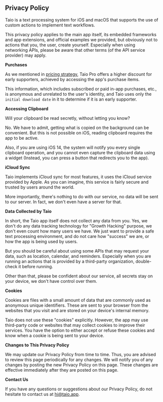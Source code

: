 ## Privacy Policy

Taio is a text processing system for iOS and macOS that supports the use of custom actions to implement text workflows.

This privacy policy applies to the main app itself, its embedded frameworks and app extensions, and official examples we provided, but obviously not to actions that you, the user, create yourself. Especially when using networking APIs, please be aware that other terms (of the API service provider) may apply.

**Purchases**

As we mentioned in [pricing strategy](terms.md), Taio Pro offers a higher discount for early supporters, achieved by accessing the app's purchase items.

This information, which includes subscribed or paid in-app purchases, etc., is anonymous and unrelated to the user's identity, and Taio uses only the `initial download date` in it to determine if it is an early supporter.

**Accessing Clipboard**

Will your clipboard be read secretly, without letting you know?

No. We have to admit, getting what is copied on the background can be convenient. But this is not possible on iOS, reading clipboard requires the app to be active.

Also, if you are using iOS 14, the system will notify you every single clipboard operation, and you cannot even capture the clipboard data using a widget (Instead, you can press a button that redirects you to the app).

**iCloud Sync**

Taio implements iCloud sync for most features, it uses the iCloud service provided by Apple. As you can imagine, this service is fairly secure and trusted by users around the world.

More importantly, there's nothing to do with our service, no data will be sent to our server. In fact, we don't even have a server for that.

**Data Collected by Taio**

In short, the Taio app itself does not collect any data from you. Yes, we don't do any data tracking technology for "Growth Hacking" purpose, we don't even count how many users we have. We just want to provide a safe text processing environment, and do not care how "success" we are, or how the app is being used by users.

But you should be careful about using some APIs that may request your data, such as location, calendar, and reminders. Especially when you are running an actions that is provided by a third-party organization, double-check it before running.

Other than that, please be confident about our service, all secrets stay on your device, we don't have control over them.

**Cookies**

Cookies are files with a small amount of data that are commonly used as anonymous unique identifiers. These are sent to your browser from the websites that you visit and are stored on your device's internal memory.

Taio does not use these "cookies" explicitly. However, the app may use third-party code or websites that may collect cookies to improve their services. You have the option to either accept or refuse these cookies and know when a cookie is being sent to your device.

**Changes to This Privacy Policy**

We may update our Privacy Policy from time to time. Thus, you are advised to review this page periodically for any changes. We will notify you of any changes by posting the new Privacy Policy on this page. These changes are effective immediately after they are posted on this page.

**Contact Us**

If you have any questions or suggestions about our Privacy Policy, do not hesitate to contact us at hi@taio.app.